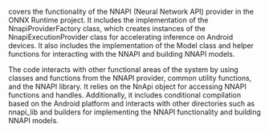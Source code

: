 covers the functionality of the NNAPI (Neural Network API) provider in the ONNX Runtime project. It includes the implementation of the NnapiProviderFactory class, which creates instances of the NnapiExecutionProvider class for accelerating inference on Android devices. It also includes the implementation of the Model class and helper functions for interacting with the NNAPI and building NNAPI models.

The code interacts with other functional areas of the system by using classes and functions from the NNAPI provider, common utility functions, and the NNAPI library. It relies on the NnApi object for accessing NNAPI functions and handles. Additionally, it includes conditional compilation based on the Android platform and interacts with other directories such as nnapi_lib and builders for implementing the NNAPI functionality and building NNAPI models.